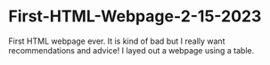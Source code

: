 # First-HTML-Webpage-2-15-2023
First HTML webpage ever. It is kind of bad but I really want recommendations and advice!
I layed out a webpage using a table. 

